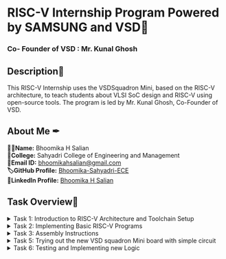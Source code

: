 # RISC-V Internship Program Powered by SAMSUNG and VSD🎯
### Co- Founder of VSD : Mr. Kunal Ghosh

## Description💪
This RISC-V Internship uses the VSDSquadron Mini, based on the RISC-V architecture, to teach students about VLSI SoC design and RISC-V using open-source tools. The program is led by Mr. Kunal Ghosh, Co-Founder of VSD.


## About Me ✒

**👩‍🎓Name:** Bhoomika H Salian  
**📌College:** Sahyadri College of Engineering and Management  
**🔑Email ID:** [bhoomikahsalian@gmail.com](mailto:bhoomikahsalian@gmail.com)  
**🏷️GitHub Profile:** [Bhoomika-Sahyadri-ECE](https://github.com/Bhoomika-Sahyadri-ECE)  
**🔗LinkedIn Profile:** [Bhoomika H Salian](https://www.linkedin.com/in/bhoomika-h-salian-7470a3253/)


## Task Overview📅
<details>
<summary>Task 1: Introduction to RISC-V Architecture and Toolchain Setup</summary>

**GitHub Repository:** [Task 1](https://github.com/Bhoomika-Sahyadri-ECE/samsung-riscv/tree/main/task%201)  
**Description:**

- Set up the development environment for RISC-V on the VSDSquadron Mini.
- Install necessary open-source tools and verify the RISC-V toolchain.
- Familiarize with the basic RISC-V architecture, including registers and instruction sets.
- Document the setup process and any issues encountered during the setup.

</details>

<details>
<summary>Task 2: Implementing Basic RISC-V Programs</summary>

**GitHub Repository:** [Task 2](https://github.com/Bhoomika-Sahyadri-ECE/samsung-riscv/tree/main/task%202)  
**Description:**

- Write and execute basic RISC-V assembly programs.
- Explore the functionalities of the RISC-V instruction set by implementing simple arithmetic and logical operations.
- Debug and test the programs using the RISC-V simulator.
- Record the results and learning outcomes from each program.

</details>

<details>
<summary> Task 3: Assembly Instructions</summary>

**GitHub Repository:** [Task 3](https://github.com/Bhoomika-Sahyadri-ECE/samsung-riscv/tree/main/task%203)               
**Description:**

### 1. `lui a0, 0x2b`
- **Operation:** Load the upper 20 bits of an immediate (0x2b) into register `a0`.
- **Opcode:** `0110111`
- **Binary Encoding:** `000000000000001011010100110111`
- **Hexadecimal:** `0x002b537`
 ![lui_a0](https://github.com/user-attachments/assets/4bb8fc38-a449-4334-8044-90a047fbeca3)
 

---

### 2. `addi sp, sp, -32`
- **Operation:** Add immediate (-32) to stack pointer (`sp = sp - 32`).
- **Opcode:** `0010011`
- **Binary Encoding:** `11111111111100010000000010010011`
- **Hexadecimal:** `0xFE010113`

![addi_sp](https://github.com/user-attachments/assets/a76ba6b1-fc5e-4531-a45d-7365e09b8780)

---

### 3. `auipc a5, 0xffff0`
- **Operation:** Add upper immediate to PC (`a5 = PC + 0xffff000`).
- **Opcode:** `0010111`
- **Binary Encoding:** `11111111111111110000011110010111`
- **Hexadecimal:** `0xffff0797`

![auipc_a5](https://github.com/user-attachments/assets/18130065-d54d-4a5b-b88e-0c38bd23d986)


---

### 4. `jal ra, 0x10184`
- **Operation:** Jump and link (`ra = PC + 4; PC = 0x10184`).
- **Opcode:** `1101111`
- **Hexadecimal:** `0x0c0000ef`

![jal_ra](https://github.com/user-attachments/assets/83aac50a-acd7-4e1d-bcef-0a150efeefec)


---

### 5. `sb a5, 1944(gp)`
- **Operation:** Store byte from `a5` to memory at `gp + 1944`.
- **Opcode:** `0100011`
- **Hexadecimal:** `0x781fc23`
  
![sb_a5](https://github.com/user-attachments/assets/635cfec0-9de7-496f-b686-84cb153bc8c0)


---

### 6. `bnez a5, 1015c`
- **Operation:** Branch if `a5` is not zero to `1015c`.
- **Opcode:** `1100011`
- **Hexadecimal:** `0x04079463`
  
![bnez_a5](https://github.com/user-attachments/assets/a88ea41b-a81e-4685-8306-b01f41eb257c)


---

### 7. `jalr zero, 0(register_fini)`
- **Operation:** Jump and link register (return to zero).
- **Hexadecimal:** `0x00100073`
  
![jalr_zero](https://github.com/user-attachments/assets/becc702e-b5eb-4afa-9364-55d7c11496dd)


---

### 8. `lw a0, 0(sp)`
- **Operation:** Load word from memory at `sp + 0` into `a0`.
- **Opcode:** `0000011`
- **Hexadecimal:** `0x00052083`

![lw_a0](https://github.com/user-attachments/assets/c1dddfb1-85f0-4407-80b9-818f8685b37a)


---

### 9. `li a1, 1`
- **Operation:** Load immediate `1` into `a1`.
- **Hexadecimal:** `0x0100793`

![li_a1](https://github.com/user-attachments/assets/9d07ddae-6967-4951-81ef-6fdebadaae1d)


---

### 10. `sub a2, a2, a0`
- **Operation:** Subtract (`a2 = a2 - a0`).
- **Opcode:** `0110011`
- **Hexadecimal:** `0x40a60633`
  
![sub_a2](https://github.com/user-attachments/assets/11a51aca-e854-4617-976f-de637f5c960e)


---

### 11. `jal ra, 0x10264`
- **Operation:** Jump and link (`ra = PC + 4; PC = 0x10264`).
- **Hexadecimal:** `0x0cc000ef`

![jal_ra](https://github.com/user-attachments/assets/47e071ad-ed23-4d69-9a97-d158d8bbd5fd)


---

### 12. `addi a0, a0, 332`
- **Operation:** Add immediate (`a0 = a0 + 332`).
- **Hexadecimal:** `0x14c50513`

![addi_a0](https://github.com/user-attachments/assets/99adf464-1b2a-47ea-80d4-97a2e3442e68)


---

### 13. `j 0x101c0`
- **Operation:** Unconditional jump to `0x101c0`.
- **Opcode:** `1101111`
- **Hexadecimal:** `0x0c80006f`

![j_101c0](https://github.com/user-attachments/assets/9f8f3837-9fc9-4890-8b77-99125a1cf248)


---

### 14. `jalr ra, 8(sp)`
- **Operation:** Jump to address in `sp + 8`, store return address in `ra`.
- **Hexadecimal:** `0x00813083`
  
![jal_ra](https://github.com/user-attachments/assets/2139e451-30e5-4410-876d-704504c7e591)


---

### 15. `ret`
- **Operation:** Return from function (`jalr x0, 0(ra)`).
- **Hexadecimal:** `0x00008067`
  
![ret](https://github.com/user-attachments/assets/02178bec-6b91-44d0-93b8-9d3f90ce5599)


---
  
</details>


<details>
<summary>Task 5: Trying out the new VSD squadron Mini board with simple circuit</summary>

**GitHub Repository:** [Task 5](https://github.com/Bhoomika-Sahyadri-ECE/samsung-riscv/tree/main/task%205)                                                    
**Description:**  
This project demonstrates **GPIO-based LED control using push buttons** on the **VSDSquadron Mini**, a **RISC-V-based SoC development kit**. The system responds to user input by lighting up LEDs independently based on the button pressed.

- **Button 1 Pressed** → **LED 1 turns ON**  
- **Button 2 Pressed** → **LED 2 turns ON**  
- **Button 3 Pressed** → **LED 3 turns ON**  


## **Components Required**
- **VSDSquadron Mini** (1x)  
- **LEDs** (3x)  
- **Push Buttons** (3x)  
- **Jumper Wires** (As needed)  
- **Breadboard** (1x)  


## **Pin Connections**

### **LEDs**
| LED  | VSDSquadron Mini Pin |
|------|----------------------|
| LED 1 | PC0 |
| LED 2 | PC1 |
| LED 3 | PC2 |

### **Push Buttons (Active HIGH Configuration)**
| Button  | VSDSquadron Mini Pin |
|---------|----------------------|
| Button 1 | PD1 |
| Button 2 | PD2 |
| Button 3 | PD3 |


## **Wiring Details**

### **LED Connections**
- Connect the **anode (+)** of **LED 1** to **PC0**.  
- Connect the **anode (+)** of **LED 2** to **PC1**.  
- Connect the **anode (+)** of **LED 3** to **PC2**.  
- Connect the **cathode (-)** of all LEDs to **GND**.  

### **Push Button Connections**
- Connect one terminal of **Button 1** to **PD1**.  
- Connect one terminal of **Button 2** to **PD2**.  
- Connect one terminal of **Button 3** to **PD3**.  
- Connect the **other terminal** of all buttons to **GND**.  


## **Logic Implementation**
| Button Pressed | LEDs Activated |
|---------------|---------------|
| **Button 1 (PD1)** | **LED 1 (PC0) turns ON** |
| **Button 2 (PD2)** | **LED 2 (PC1) turns ON** |
| **Button 3 (PD3)** | **LED 3 (PC2) turns ON** |



## **Circuit Diagram**
![Glowing LED circuit](https://github.com/Bhoomika-Sahyadri-ECE/samsung-riscv/blob/main/task%205/ciruit%20diagram.png)



## **Working**
- The code is written for the **VSD Squadron Mini Board**.  
- Three LEDs are connected to **PC0, PC1, and PC2**, while three push buttons are connected to **PD1, PD2, and PD3**.  
- In the `setup()` function:
  - LED pins are configured as **output**.
  - Button pins are configured as **input with internal pull-up resistors enabled**.  
- In the `loop()` function:
  - The state of each button is read using `digitalRead()`. Since **pull-up resistors** are used, the buttons read **LOW when pressed**.  
  - **Button 1 pressed** → Only **LED 1** turns ON, others remain OFF.  
  - **Button 2 pressed** → Only **LED 2** turns ON, others remain OFF.  
  - **Button 3 pressed** → Only **LED 3** turns ON, others remain OFF.  
  - **No button pressed** → All LEDs remain OFF.  


## **Code Implementation**
```cpp
#include <Arduino.h>

// Define LED pins
#define LED1 PC0
#define LED2 PC1
#define LED3 PC2

// Define Button pins
#define BUTTON1 PD1
#define BUTTON2 PD2
#define BUTTON3 PD3

void setup() {
    // Configure LED pins as OUTPUT
    pinMode(LED1, OUTPUT);
    pinMode(LED2, OUTPUT);
    pinMode(LED3, OUTPUT);

    // Configure Button pins as INPUT with PULL-UP
    pinMode(BUTTON1, INPUT_PULLUP);
    pinMode(BUTTON2, INPUT_PULLUP);
    pinMode(BUTTON3, INPUT_PULLUP);
}

void loop() {
    // Read button states
    bool button1State = digitalRead(BUTTON1) == LOW;
    bool button2State = digitalRead(BUTTON2) == LOW;
    bool button3State = digitalRead(BUTTON3) == LOW;

    // Control LEDs independently based on button presses
    digitalWrite(LED1, button1State ? HIGH : LOW);
    digitalWrite(LED2, button2State ? HIGH : LOW);
    digitalWrite(LED3, button3State ? HIGH : LOW);
}
```


## **Response Captured**
| **Button Pressed** | **LED Status** |
|--------------------|---------------|
| **Button 1** Pressed | ![One LED Glowing](https://github.com/Bhoomika-Sahyadri-ECE/samsung-riscv/blob/main/task%205/button%201.jpg) |
| **Button 2** Pressed | ![Two LEDs Glowing](https://github.com/Bhoomika-Sahyadri-ECE/samsung-riscv/blob/main/task%205/button%202.jpg) |
| **Button 3** Pressed | ![Three LEDs Glowing](https://github.com/Bhoomika-Sahyadri-ECE/samsung-riscv/blob/main/task%205/button%203.jpg) |


## **Key Takeaways**
**Independent LED Control:** Each button **independently** turns ON a specific LED.  
**GPIO Handling:** Demonstrates **basic GPIO input (buttons)** and **output (LEDs)**.  
**PlatformIO & RISC-V Development:** Utilizes **PlatformIO for VSDSquadron Mini programming**.  

### **Conclusion**
This project successfully demonstrates the use of GPIO-based LED control with push buttons on the VSDSquadron Mini board. By implementing an independent control logic for each LED, we showcase how simple button inputs can be used to drive different outputs effectively. This hands-on experiment reinforces fundamental embedded system concepts like digital input/output operations, pull-up resistors, and microcontroller-based control logic.


</details>


<details>
<summary>Task 6: Testing and Implementing new Logic</summary>

**GitHub Repository:** [Task 6](https://github.com/Bhoomika-Sahyadri-ECE/samsung-riscv/tree/main/task%206)

**Description:**  
This project demonstrates **GPIO-based LED control using push buttons** on the **VSDSquadron Mini**, a **RISC-V-based SoC development kit**. The system responds to user input by lighting up LEDs in a predefined pattern:  

- **Button 1 Pressed** → **LED 1 turns ON**  
- **Button 2 Pressed** → **LED 1 & LED 2 turn ON**  
- **Button 3 Pressed** → **LED 1, LED 2 & LED 3 turn ON**  

This project illustrates fundamental **embedded system concepts**, including **GPIO input/output operations**. The implementation is done in **C using the PlatformIO IDE**, providing a hands-on approach to hardware interaction.  

### Components Required  
- **VSDSquadron Mini** (1x)  
- **LEDs** (3x)  
- **Push Buttons** (3x)  
- **Jumper Wires** (As needed)  
- **Breadboard** (1x)  

### Pin Connections  

#### **LEDs**  
| LED  | VSDSquadron Mini Pin |
|------|----------------------|
| LED 1 | PC0 |
| LED 2 | PC1 |
| LED 3 | PC2 |

#### **Push Buttons (Active HIGH Configuration)**  
| Button  | VSDSquadron Mini Pin |
|---------|----------------------|
| Button 1 | PD1 |
| Button 2 | PD2 |
| Button 3 | PD3 |

### Wiring Details  

#### **LED Connections**  
- Connect the **anode (+)** of **LED 1** to **PC0**.  
- Connect the **anode (+)** of **LED 2** to **PC1** via a.  
- Connect the **anode (+)** of **LED 3** to **PC2** via a **.  
- Connect the **cathode (-)** of all LEDs to **GND**.  

#### **Push Button Connections**  
- Connect one terminal of **Button 1** to **PD1**.  
- Connect one terminal of **Button 2** to **PD2**.  
- Connect one terminal of **Button 3** to **PD3**.  
- Connect the **other terminal** of all buttons to **GND**.  

### Logic Implementation  

| Button Pressed | LEDs Activated |
|---------------|---------------|
| **Button 1 (PD1)** | **LED 1 (PC0) turns ON** |
| **Button 2 (PD2)** | **LED 1 (PC0) & LED 2 (PC1) turn ON** |
| **Button 3 (PD3)** | **LED 1 (PC0), LED 2 (PC1) & LED 3 (PC2) turn ON** |


### Circuit Diagram
![Glowing LEd circuit](https://github.com/Bhoomika-Sahyadri-ECE/samsung-riscv/blob/main/task%206/ciruit%20diagram.png)


### Working
- The code is written for an Arduino-based system using VSD squadron Mini
- Three LEDs are connected to pins PC1, PC2, and PC3, and three push buttons are connected to pins PD1, PD2, and PD3.  
- In the `setup()` function, the LED pins are configured as output, and the button pins are configured as input with internal pull-up resistors enabled.  
- In the `loop()` function, the state of each button is read using `digitalRead()`, and since pull-up resistors are used, the buttons read LOW when pressed.  
- If Button 1 is pressed, only LED1 turns on, while LED2 and LED3 remain off.  
- If Button 2 is pressed, LED1 and LED2 turn on, while LED3 remains off.  
- If Button 3 is pressed, all three LEDs turn on.  
- If no button is pressed, all LEDs remain off.  
- The logic ensures that pressing a button overrides the previous LED state based on priority, meaning the highest button number pressed determines the LED pattern.

### Code
```cpp
#include <Arduino.h>

// Define LED pins
#define LED1 PC1
#define LED2 PC2
#define LED3 PC3

// Define Button pins
#define BUTTON1 PD1
#define BUTTON2 PD2
#define BUTTON3 PD3

void setup() {
    // Configure LED pins as OUTPUT
    pinMode(LED1, OUTPUT);
    pinMode(LED2, OUTPUT);
    pinMode(LED3, OUTPUT);

    // Configure Button pins as INPUT with PULL-UP
    pinMode(BUTTON1, INPUT_PULLUP);
    pinMode(BUTTON2, INPUT_PULLUP);
    pinMode(BUTTON3, INPUT_PULLUP);
}

void loop() {
    // Read button states
    bool button1State = digitalRead(BUTTON1) == LOW;
    bool button2State = digitalRead(BUTTON2) == LOW;
    bool button3State = digitalRead(BUTTON3) == LOW;

    // Control LEDs based on button presses
    if (button1State) {
        digitalWrite(LED1, HIGH);
        digitalWrite(LED2, LOW);
        digitalWrite(LED3, LOW);
    } 
    else if (button2State) {
        digitalWrite(LED1, HIGH);
        digitalWrite(LED2, HIGH);
        digitalWrite(LED3, LOW);
    } 
    else if (button3State) {
        digitalWrite(LED1, HIGH);
        digitalWrite(LED2, HIGH);
        digitalWrite(LED3, HIGH);
    } 
    else {
        // Turn off all LEDs when no button is pressed
        digitalWrite(LED1, LOW);
        digitalWrite(LED2, LOW);
        digitalWrite(LED3, LOW);
    }
}
```
### Response Captured

![Button 1 pressed](https://github.com/Bhoomika-Sahyadri-ECE/samsung-riscv/blob/main/task%206/one%20led%20glowing.png)
![Button 2 pressed](https://github.com/Bhoomika-Sahyadri-ECE/samsung-riscv/blob/main/task%206/two%20leds%20glowing.png)
![Button 3 pressed](https://github.com/Bhoomika-Sahyadri-ECE/samsung-riscv/blob/main/task%206/three%20leds%20glowing.png)


### Conclusion  
This project demonstrates how to control LEDs using push buttons on an VSD squadron Mini board.The logic implemented allows different LED patterns based on button presses, making it a simple yet effective example of digital input and output control. This can be further expanded for more complex interactive applications. 🚀

</details>
